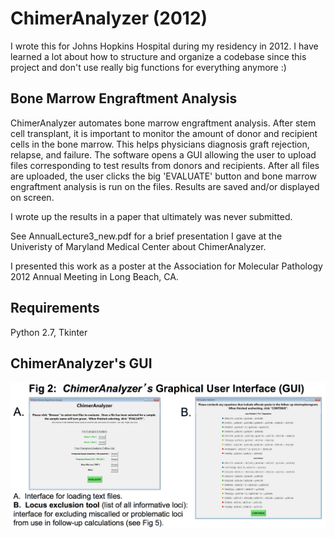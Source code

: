 # ChimerAnalyzer (2012)

I wrote this for Johns Hopkins Hospital during my residency in 2012. I have learned a lot about how to structure and organize a codebase since this project and don't use really big functions for everything anymore :) 

## Bone Marrow Engraftment Analysis
ChimerAnalyzer automates bone marrow engraftment analysis. After stem cell transplant, it is important to monitor the amount of donor and recipient cells in the bone marrow. This helps physicians diagnosis graft rejection, relapse, and failure. The software opens a GUI allowing the user to upload files corresponding to test results from donors and recipients. After all files are uploaded, the user clicks the big 'EVALUATE' button and bone marrow engraftment analysis is run on the files. Results are saved and/or displayed on screen.

I wrote up the results in a paper that ultimately was never submitted. 

See AnnualLecture3_new.pdf for a brief presentation I gave at the Univeristy of Maryland Medical Center about ChimerAnalyzer.

I presented this work as a poster at the Association for Molecular Pathology 2012 Annual Meeting in Long Beach, CA.

## Requirements
Python 2.7, Tkinter

## ChimerAnalyzer's GUI
![alt text](https://github.com/young-jon/chimeranalyzer/raw/master/gui_screenshot_new.png)


